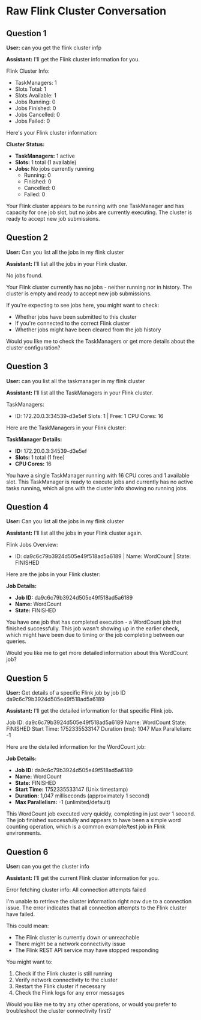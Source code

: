 # Raw Flink Cluster Conversation

## Question 1
**User:** can you get the flink cluster infp

**Assistant:** I'll get the Flink cluster information for you.

Flink Cluster Info:
- TaskManagers: 1
- Slots Total: 1
- Slots Available: 1
- Jobs Running: 0
- Jobs Finished: 0
- Jobs Cancelled: 0
- Jobs Failed: 0

Here's your Flink cluster information:

**Cluster Status:**
- **TaskManagers:** 1 active
- **Slots:** 1 total (1 available)
- **Jobs:** No jobs currently running
  - Running: 0
  - Finished: 0 
  - Cancelled: 0
  - Failed: 0

Your Flink cluster appears to be running with one TaskManager and has capacity for one job slot, but no jobs are currently executing. The cluster is ready to accept new job submissions.

## Question 2
**User:** Can you list all the jobs in my flink cluster

**Assistant:** I'll list all the jobs in your Flink cluster.

No jobs found.

Your Flink cluster currently has no jobs - neither running nor in history. The cluster is empty and ready to accept new job submissions.

If you're expecting to see jobs here, you might want to check:
- Whether jobs have been submitted to this cluster
- If you're connected to the correct Flink cluster
- Whether jobs might have been cleared from the job history

Would you like me to check the TaskManagers or get more details about the cluster configuration?

## Question 3
**User:** can you list all the taskmanager in my flink cluster

**Assistant:** I'll list all the TaskManagers in your Flink cluster.

TaskManagers:
- ID: 172.20.0.3:34539-d3e5ef
  Slots: 1 | Free: 1
  CPU Cores: 16

Here are the TaskManagers in your Flink cluster:

**TaskManager Details:**
- **ID:** 172.20.0.3:34539-d3e5ef
- **Slots:** 1 total (1 free)
- **CPU Cores:** 16

You have a single TaskManager running with 16 CPU cores and 1 available slot. This TaskManager is ready to execute jobs and currently has no active tasks running, which aligns with the cluster info showing no running jobs.

## Question 4
**User:** Can you list all the jobs in my flink cluster

**Assistant:** I'll list all the jobs in your Flink cluster again.

Flink Jobs Overview:
- ID: da9c6c79b3924d505e49f518ad5a6189 | Name: WordCount | State: FINISHED

Here are the jobs in your Flink cluster:

**Job Details:**
- **Job ID:** da9c6c79b3924d505e49f518ad5a6189
- **Name:** WordCount
- **State:** FINISHED

You have one job that has completed execution - a WordCount job that finished successfully. This job wasn't showing up in the earlier check, which might have been due to timing or the job completing between our queries.

Would you like me to get more detailed information about this WordCount job?

## Question 5
**User:** Get details of a specific Flink job by job ID da9c6c79b3924d505e49f518ad5a6189

**Assistant:** I'll get the detailed information for that specific Flink job.

Job ID: da9c6c79b3924d505e49f518ad5a6189
Name: WordCount
State: FINISHED
Start Time: 1752335533147
Duration (ms): 1047
Max Parallelism: -1

Here are the detailed information for the WordCount job:

**Job Details:**
- **Job ID:** da9c6c79b3924d505e49f518ad5a6189
- **Name:** WordCount
- **State:** FINISHED
- **Start Time:** 1752335533147 (Unix timestamp)
- **Duration:** 1,047 milliseconds (approximately 1 second)
- **Max Parallelism:** -1 (unlimited/default)

This WordCount job executed very quickly, completing in just over 1 second. The job finished successfully and appears to have been a simple word counting operation, which is a common example/test job in Flink environments.

## Question 6
**User:** can you get the cluster info

**Assistant:** I'll get the current Flink cluster information for you.

Error fetching cluster info: All connection attempts failed

I'm unable to retrieve the cluster information right now due to a connection issue. The error indicates that all connection attempts to the Flink cluster have failed.

This could mean:
- The Flink cluster is currently down or unreachable
- There might be a network connectivity issue
- The Flink REST API service may have stopped responding

You might want to:
1. Check if the Flink cluster is still running
2. Verify network connectivity to the cluster
3. Restart the Flink cluster if necessary
4. Check the Flink logs for any error messages

Would you like me to try any other operations, or would you prefer to troubleshoot the cluster connectivity first?
